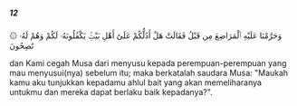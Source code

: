 ##### 12

<span class="ayah">۞ وَحَرَّمْنَا عَلَيْهِ ٱلْمَرَاضِعَ مِن قَبْلُ فَقَالَتْ هَلْ أَدُلُّكُمْ عَلَىٰٓ أَهْلِ بَيْتٍۢ يَكْفُلُونَهُۥ لَكُمْ وَهُمْ لَهُۥ نَٰصِحُونَ</span>

<span class="ayah_translation">dan Kami cegah Musa dari menyusu kepada perempuan-perempuan yang mau menyusui(nya) sebelum itu; maka berkatalah saudara Musa: "Maukah kamu aku tunjukkan kepadamu ahlul bait yang akan memeliharanya untukmu dan mereka dapat berlaku baik kepadanya?".</span>
